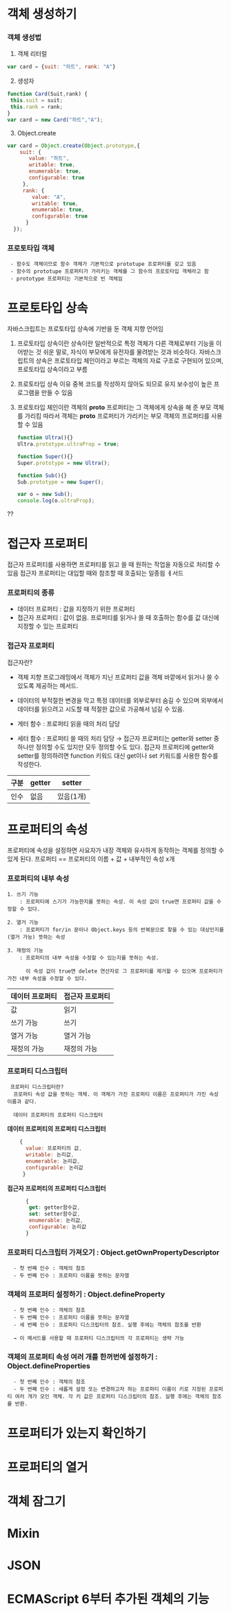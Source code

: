 # 객체 생성하기

### 객체 생성법
 1) 객체 리터럴
 ```javascript
 var card = {suit: "하트", rank: "A"}
 ```
 2) 생성자
 ```javascript
 function Card(Suit,rank) {
  this.suit = suit;
  this.rank = rank;
 }
 var card = new Card("하트","A");
 ```
 3) Object.create
 ```javascript
 var card = Object.create(Object.prototype,{
     suit: {
        value: "하트",
        writable: true,
        enumerable: true,
        configurable: true
      },
      rank: {
         value: "A",
         writable: true,
         enumerable: true,
         configurable: true
       }
   }); 
  ```
  
### 프로토타입 객체
     - 함수도 객체이므로 함수 객체가 기본적으로 prototupe 프로퍼티를 갖고 있음
     - 함수의 prototupe 프로퍼티가 가리키는 객체를 그 함수의 프로토타입 객체라고 함
     - prototype 프로퍼티는 기본적으로 빈 객체임
   
# 프로토타입 상속
   자바스크립트는 프로토타입 상속에 기반을 둔 객체 지향 언어임
 
 1. 프로토타입 상속이란
      상속이란 일반적으로 특정 객체가 다른 객체로부터 기능을 이어받는 것
      쉬운 말로, 자식이 부모에게 유전자를 물려받는 것과 비슷하다.
      자바스크립트의 상속은 프로토타입 체인이라고 부르는 객체의 자료 구조로 구현되어 있으며, 프로토타입 상속이라고 부름

 2. 프로토타입 상속 이유
    중복 코드를 작성하지 않아도 되므로 유지 보수성이 높은 프로그램을 만들 수 있음
    
 3. 프로토타입 체인이란
      객체의 __proto__ 프로퍼티는 그 객체에게 상속을 해 준 부모 객체를 가리킴
      따라서 객체는 __proto__ 프로퍼티가 가리키는 부모 객체의 프로퍼티를 사용할 수 있음
      
      ```javascript
      function Ultra(){}
      Ultra.prototype.ultraProp = true;
      
      function Super(){}
      Super.prototype = new Ultra();
      
      function Sub(){}
      Sub.prototype = new Super();
      
      var o = new Sub();
      console.log(o.ultraProp);
      ```
 ??
# 접근자 프로퍼티
  접근자 프로퍼티를 사용하면 프로퍼티를 읽고 쓸 때 원하는 작업을 자동으로 처리할 수 있음
  접근자 프로퍼티는 대입할 때와 참조할 때 호출되는 일종읨 ㅔ서드
  
  ### 프로퍼티의 종류
  - 데이터 프로퍼티 : 값을 지정하기 위한 프로퍼티
  - 접근자 프로퍼티 : 값이 없음. 프로퍼티를 읽거나 쓸 때 호출하는 함수를 값 대신에 지정할 수 있는 프로퍼티
  
  ### 접근자 프로퍼티
  접근자란?
  - 객체 지향 프로그래밍에서 객체가 지닌 프로퍼티 값을 객체 바깥에서 읽거나 쓸 수 있도록 제공하는 메서드.
  - 데이터의 부적절한 변경을 막고 특정 데이터를 외부로부터 숨길 수 있으며 외부에서 데이터를 읽으려고 시도할 때 
  적절한 값으로 가공해서 넘길 수 있음.
  
  - 게터 함수 : 프로퍼티 읽을 때의 처리 담당
  - 세터 함수 : 프로퍼티 쓸 때의 처리 담당
   → 접근자 프로퍼티는 getter와 setter 중 하나만 정의할 수도 있지만 모두 정의할 수도 있다.
   접근자 프로퍼티에 getter와 setter를 정의하려면 function 키워드 대신 get이나 set 키워드를 사용한 함수를 작성한다.
  
  
 구분  | getter | setter|
  |----- |-----|-----|
  |인수| 없음| 있음(1개)|
   
   
# 프로퍼티의 속성
  프로퍼티에 속성을 설정하면 사요자가 내장 객체와 유사하게 동작하는 객체를 정의할 수 있게 된다.
  프로퍼티 == 프로퍼티의 이름 + 값 + 내부적인 속성 x개
  
  ### 프로퍼티의 내부 속성
    1. 쓰기 기능 
        : 프로퍼티에 스기가 가능한지를 뜻하는 속성. 이 속성 값이 true면 프로퍼티 값을 수정할 수 있다.
        
    2. 열거 기능 
        : 프로퍼티가 for/in 문이나 Object.keys 등의 반복문으로 찾을 수 있는 대상인지를(열거 가능) 뜻하는 속성
        
    3. 재정의 기능 
        : 프로퍼티의 내부 속성을 수정할 수 있는지를 뜻하는 속성. 
          
          이 속성 값이 true면 delete 연산자로 그 프로퍼티를 제거할 수 있으며 프로퍼티가 가진 내부 속성을 수정할 수 있다. 
    
    
   |데이터 프로퍼티|접근자 프로퍼티|
   |-----|-----|
   |값|읽기|
   |쓰기 가능|쓰기|
   |열거 가능|열거 가능|
   |재정의 가능|재정의 가능|
   
   ### 프로퍼티 디스크립터
     프로퍼티 디스크립터란?
      프로퍼티 속성 값을 뜻하는 객체. 이 객체가 가진 프로퍼티 이름은 프로퍼티가 가진 속성 이름과 같다.
      
      데이터 프로퍼티의 프로퍼티 디스크립터
    
    
    
  __데이터 프로퍼티의 프로퍼티 디스크립터__  
  ```javascript
      { 
        value: 프로퍼티의 값,
        writable: 논리값,
        enumerable: 논리값,
        configurable: 논리값
       }
  ```
 
 __접근자 프로퍼티의 프로퍼티 디스크립터__
 ```javascript
       { 
        get: getter함수값,
        set: setter함수값,
        enumerable: 논리값,
        configurable: 논리값
       }
  ```
    
   ### 프로퍼티 디스크립터 가져오기 : Object.getOwnPropertyDescriptor
      - 첫 번째 인수 : 객체의 참조
      - 두 번째 인수 : 프로퍼티 이름을 뜻하는 문자열
      
   ### 객체의 프로퍼티 설정하기 : Object.defineProperty
      - 첫 번째 인수 : 객체의 참조
      - 두 번째 인수 : 프로퍼티 이름을 뜻하는 문자열
      - 세 번째 인수 : 프로퍼티 디스크립터의 참조. 실행 후에는 객체의 참조를 반환
      
      → 이 메서드를 사용할 때 프로퍼티 디스크립터의 각 프로퍼티는 생략 가능
   ### 객체의 프로퍼티 속성 여러 개를 한꺼번에 설정하기 : Object.defineProperties
      - 첫 번째 인수 : 객체의 참조
      - 두 번째 인수 : 새롭게 설정 또는 변경하고자 하는 프로퍼티 이름이 키로 지정된 프로퍼티 여러 개가 모인 객체. 각 키 값은 프로퍼티 디스크립터의 참조. 실행 후에는 객체의 참조를 반환.
   
      
# 프로퍼티가 있는지 확인하기
# 프로퍼티의 열거
# 객체 잠그기
# Mixin
# JSON
# ECMAScript 6부터 추가된 객체의 기능
